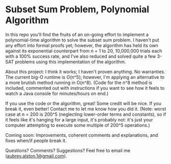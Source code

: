 Subset Sum Problem, Polynomial Algorithm
===================

In this repo you'll find the fruits of an on-going effort to implement a polynomial-time algorithm to solve the subset sum problem.  I haven't put any effort into formal proofs yet; however, the algorithm has held its own against its exponential counterpart from n = 1 to 20, 10,000,000 trials each with a 100% success rate, and I've also reduced and solved quite a few 3-SAT problems using this implementation of the algorithm.

About this project:
I think it works; I haven't proven anything.  No warranties.
The current big-O runtime is O(n^5); however, I'm applying an alternative to a more brutish method running in O(n^8).  (Code for the n^8 method is included, commented out with instructions if you want to see how it feels to watch a Java console for minutes/hours on end.)

If you use the code or the algorithm, great!  Some credit will be nice.  If you break it, even better!  Contact me to let me know how you did it.  (Note: worst case at n = 200 is 200^5 (neglecting lower-order terms and constants), so if it feels like it's hanging for a large input, it's probably not: it's just your computer attempting to execute some multiple of 200^5 operations.)

Coming soon: Improvements, coherent comments and explanations, and fixes when/if people break it.

Questions?  Comments?  Suggestions?  Feel free to email me (aubrey.alston.1@gmail.com).
